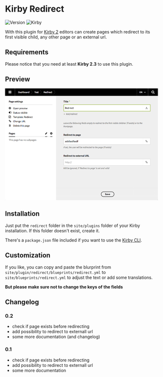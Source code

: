 # Kirby Redirect

![Version](https://img.shields.io/badge/version-0.2-green.svg) ![Kirby](https://img.shields.io/badge/Kirby-2.3+-red.svg)


With this plugin for [Kirby 2](http://getkirby.com) editors can create pages which redirect to its first visible child, any other page or an external url.

## Requirements

Please notice that you need at least **Kirby 2.3** to use this plugin.

## Preview

![Preview](screenshot.png)

## Installation

Just put the `redirect` folder in the `site/plugins` folder of your Kirby installation. If this folder doesn't exist, create it.

There's a `package.json` file included if you want to use the [Kirby CLI](https://github.com/getkirby/cli).

## Customization

If you like, you can copy and paste the blurprint from `site/plugin/redirect/blueprints/redirect.yml` to `site/blueprints/redirect.yml` to adjust the text or add some translations. 

**But please make sure not to change the keys of the fields**

## Changelog

### 0.2

+ check if page exists before redirecting
+ add possibility to redirect to externall url
+ some more documentation (and changelog)

### 0.1

+ check if page exists before redirecting
+ add possibility to redirect to externall url
+ some more documentation

